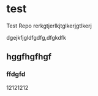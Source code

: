 # test
Test Repo
rerkgtjerlkjtglkerjgtlkerj


dgejkfjgldfgdfg,dfgkdfk

## hggfhgfhgf
### ffdgfd
12121212
